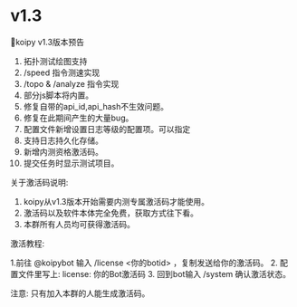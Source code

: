 # v1.3

🔔koipy v1.3版本预告

1. 拓扑测试绘图支持
2. /speed 指令测速实现
3. /topo & /analyze 指令实现
4. 部分js脚本将内置。
5. 修复自带的api\_id,api\_hash不生效问题。
6. 修复在此期间产生的大量bug。
7. 配置文件新增设置日志等级的配置项。可以指定
8. 支持日志持久化存储。
9. 新增内测资格激活码。
10. 提交任务时显示测试项目。

关于激活码说明:

1. koipy从v1.3版本开始需要内测专属激活码才能使用。
2. 激活码以及软件本体完全免费，获取方式往下看。
3. 本群所有人员均可获得激活码。

激活教程:

1.前往 @koipybot 输入 /license <你的botid> ，复制发送给你的激活码。 2. 配置文件里写上: license: 你的Bot激活码 3. 回到bot输入 /system 确认激活状态。

注意: 只有加入本群的人能生成激活码。

